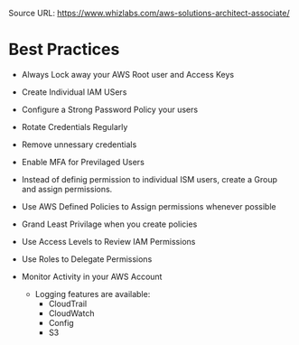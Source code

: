 Source URL: https://www.whizlabs.com/aws-solutions-architect-associate/

# Best Practices


* Always Lock away your AWS Root user and Access Keys 

* Create Individual IAM USers 

* Configure a Strong Password Policy your users 

* Rotate Credentials Regularly 

* Remove unnessary credentials 

* Enable MFA for Previlaged Users 

* Instead of definig permission to individual ISM users, create a Group and assign permissions. 

* Use AWS Defined Policies to Assign permissions whenever possible 

* Grand Least Privilage when you create policies 

* Use Access Levels to Review IAM Permissions 

* Use Roles to Delegate Permissions 

* Monitor Activity in your AWS Account 
  - Logging features are available:
      - CloudTrail
      - CloudWatch
      - Config
      - S3
